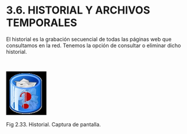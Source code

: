 
# 3.6. HISTORIAL Y ARCHIVOS TEMPORALES

El historial es la grabación secuencial de todas las páginas web que consultamos en la red. Tenemos la opción de consultar o eliminar dicho historial.

 


![](img/consulta_borrar.jpg)

Fig 2.33. Historial. Captura de pantalla.

 

